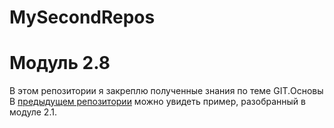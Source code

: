 # MySecondRepos
# Модуль 2.8
В этом репозитории я закреплю полученные знания по теме GIT.Основы
В [предыдущем репозитории](https://github.com/vocmarh/MyFirstRepos.git) можно увидеть пример, разобранный в модуле 2.1. 
